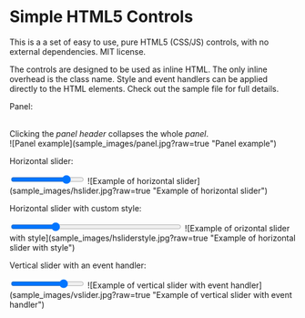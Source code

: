 # Simple HTML5 Controls
This is a a set of easy to use, pure HTML5 (CSS/JS) controls, with no external dependencies. MIT license.

The controls are designed to be used as inline HTML. The only inline overhead is the class name.
Style and event handlers can be applied directly to the HTML elements.
Check out the sample file for full details.

Panel:

<div class="ctl-panel" title="This is a panel"><br />Clicking the <i>panel header</i> collapses the whole <i>panel</i>.</div>
![Panel example](sample_images/panel.jpg?raw=true "Panel example")

Horizontal slider:

<input type="range" class="ctl-hslider" min="1" max="5" value="4.2" step="0.1" title="Simple slider"/>
![Example of horizontal slider](sample_images/hslider.jpg?raw=true "Example of horizontal slider")

Horizontal slider with custom style:

<input type="range" class="ctl-hslider" min="1" max="5" value="2" title="Styled slider" data-fill-color="red" style="width:300px" />
![Example of orizontal slider with style](sample_images/hsliderstyle.jpg?raw=true "Example of horizontal slider with style")

Vertical slider with an event handler:

<input type="range" class="ctl-vslider" min="1" max="5" value="4" title="Vertical slider" oninput="alert(this.value)" />
![Example of vertical slider with event handler](sample_images/vslider.jpg?raw=true "Example of vertical slider with event handler")

